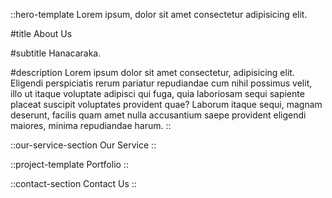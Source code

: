 ::hero-template
Lorem ipsum, dolor sit amet consectetur adipisicing elit.

#title
About Us

#subtitle
Hanacaraka.

#description
Lorem ipsum dolor sit amet consectetur, adipisicing elit. Eligendi perspiciatis rerum pariatur repudiandae cum nihil possimus velit, illo ut itaque voluptate adipisci qui fuga, quia laboriosam sequi sapiente placeat suscipit voluptates provident quae? Laborum itaque sequi, magnam deserunt, facilis quam amet nulla accusantium saepe provident eligendi maiores, minima repudiandae harum.
::

::our-service-section
Our Service
::

::project-template
Portfolio
::

::contact-section
Contact Us
::
